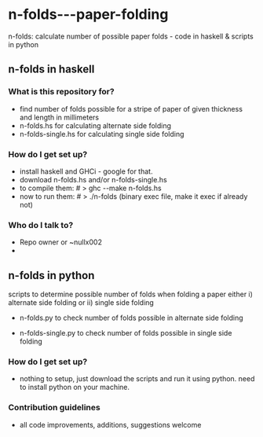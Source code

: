 # n-folds---paper-folding
n-folds: calculate number of possible paper folds - code in haskell &amp; scripts in python

## n-folds in haskell

### What is this repository for? ###

* find number of folds possible for a stripe of paper of given thickness and length in millimeters
* n-folds.hs for calculating alternate side folding
* n-folds-single.hs for calculating single side folding

### How do I get set up? ###

* install haskell and GHCi - google for that.
* download n-folds.hs and/or n-folds-single.hs
* to compile them: # > ghc --make n-folds.hs
* now to run them: # > ./n-folds  (binary exec file, make it exec if already not)

### Who do I talk to? ###

* Repo owner or ~nullx002
* 

## n-folds in python

scripts to determine possible number of folds when folding a paper either i) alternate side folding or ii) single side folding

+ n-folds.py to check number of folds possible in alternate side folding 

+ n-folds-single.py to check number of folds possible in single side folding

### How do I get set up? ###

+ nothing to setup, just download the scripts and run it using python. need to install python on your machine.

### Contribution guidelines ###

+ all code improvements, additions, suggestions welcome

